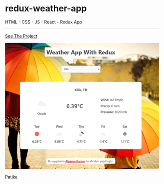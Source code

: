 # redux-weather-app

HTML - CSS - JS - React - Redux App

---

[See The Project](https://reduxweatherapp.surge.sh/)

![rwaimg](rwaimg.webp)

[Patika](https://academy.patika.dev/tr/@alpk)
